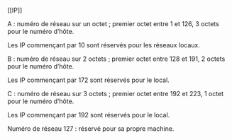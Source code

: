 [[IP]]

A : numéro de réseau sur un octet ; premier octet entre 1 et 126, 3 octets pour le numéro d’hôte. 

Les IP commençant par 10 sont réservés pour les réseaux locaux. 

B : numéro de réseau sur 2 octets ; premier octet entre 128 et 191, 2 octets pour le numéro d’hôte. 

Les IP commençant par 172 sont réservés pour le local. 

C : numéro de réseau sur 3 octets ; premier octet entre 192 et 223, 1 octet pour le numéro d’hôte. 

Les IP commençant par 192 sont réservés pour le local. 

Numéro de réseau 127 : réservé pour sa propre machine. 